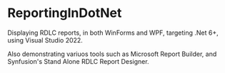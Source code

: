 # ReportingInDotNet
Displaying RDLC reports, in both WinForms and WPF, targeting .Net 6+, using Visual Studio 2022.

Also demonstrating variuos tools such as Microsoft Report Builder, and Synfusion's Stand Alone RDLC Report Designer.

